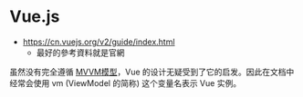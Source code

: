# Vue.js

* https://cn.vuejs.org/v2/guide/index.html
  * 最好的參考資料就是官網

虽然没有完全遵循 [MVVM模型](https://en.wikipedia.org/wiki/Model%E2%80%93view%E2%80%93viewmodel)，Vue 的设计无疑受到了它的启发。因此在文档中经常会使用 vm (ViewModel 的简称) 这个变量名表示 Vue 实例。 